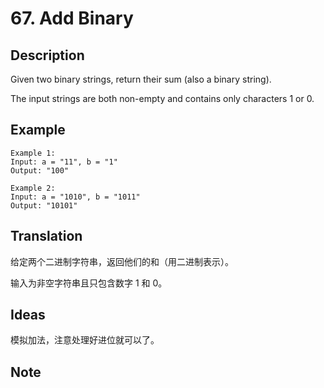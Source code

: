 # 67. Add Binary
## Description
Given two binary strings, return their sum (also a binary string).

The input strings are both non-empty and contains only characters 1 or 0.
## Example
```$xslt
Example 1:
Input: a = "11", b = "1"
Output: "100"

Example 2:
Input: a = "1010", b = "1011"
Output: "10101"
```
## Translation

给定两个二进制字符串，返回他们的和（用二进制表示）。

输入为非空字符串且只包含数字 1 和 0。
## Ideas
模拟加法，注意处理好进位就可以了。
## Note